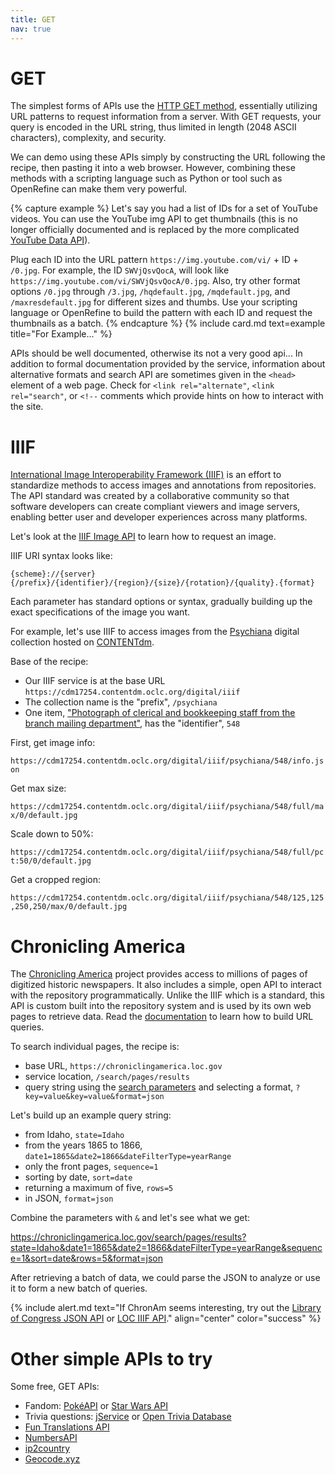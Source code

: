```yaml
---
title: GET
nav: true
---
```


# GET

The simplest forms of APIs use the [HTTP GET method](https://en.wikipedia.org/wiki/Hypertext_Transfer_Protocol#Request_methods), essentially utilizing URL patterns to request information from a server.
With GET requests, your query is encoded in the URL string, thus limited in length (2048 ASCII characters), complexity, and security.

We can demo using these APIs simply by constructing the URL following the recipe, then pasting it into a web browser. 
However, combining these methods with a scripting language such as Python or tool such as OpenRefine can make them very powerful.

{% capture example %}
Let's say you had a list of IDs for a set of YouTube videos. 
You can use the YouTube img API to get thumbnails (this is no longer officially documented and is replaced by the more complicated [YouTube Data API](https://developers.google.com/youtube/v3/)).

Plug each ID into the URL pattern `https://img.youtube.com/vi/` + ID + `/0.jpg`.
For example, the ID `SWVjQsvQocA`, will look like `https://img.youtube.com/vi/SWVjQsvQocA/0.jpg`.
Also, try other format options `/0.jpg` through `/3.jpg`, `/hqdefault.jpg`, `/mqdefault.jpg`, and `/maxresdefault.jpg` for different sizes and thumbs.
Use your scripting language or OpenRefine to build the pattern with each ID and request the thumbnails as a batch.
{% endcapture %}
{% include card.md text=example title="For Example..." %}

APIs should be well documented, otherwise its not a very good api...
In addition to formal documentation provided by the service, information about alternative formats and search API are sometimes given in the `<head>` element of a web page. 
Check for `<link rel="alternate"`, `<link rel="search"`, or `<!--` comments which provide hints on how to interact with the site.

# IIIF

[International Image Interoperability Framework (IIIF)](https://iiif.io/) is an effort to standardize methods to access images and annotations from repositories.
The API standard was created by a collaborative community so that software developers can create compliant viewers and image servers, enabling better user and developer experiences across many platforms.

Let's look at the [IIIF Image API](https://iiif.io/api/image/2.1/) to learn how to request an image. 

IIIF URI syntax looks like:

`{scheme}://{server}{/prefix}/{identifier}/{region}/{size}/{rotation}/{quality}.{format}`

Each parameter has standard options or syntax, gradually building up the exact specifications of the image you want.

For example, let's use IIIF to access images from the [Psychiana](https://digital.lib.uidaho.edu/digital/collection/psychiana/search) digital collection hosted on [CONTENTdm](https://www.oclc.org/en/contentdm.html).

Base of the recipe:

- Our IIIF service is at the base URL `https://cdm17254.contentdm.oclc.org/digital/iiif`
- The collection name is the "prefix", `/psychiana`
- One item, ["Photograph of clerical and bookkeeping staff from the branch mailing department"](https://digital.lib.uidaho.edu/digital/collection/psychiana/id/548/rec/1), has the "identifier", `548`

First, get image info: 

`https://cdm17254.contentdm.oclc.org/digital/iiif/psychiana/548/info.json`

Get max size:

`https://cdm17254.contentdm.oclc.org/digital/iiif/psychiana/548/full/max/0/default.jpg`

Scale down to 50%:

`https://cdm17254.contentdm.oclc.org/digital/iiif/psychiana/548/full/pct:50/0/default.jpg`

Get a cropped region:

`https://cdm17254.contentdm.oclc.org/digital/iiif/psychiana/548/125,125,250,250/max/0/default.jpg`

# Chronicling America

The [Chronicling America](https://chroniclingamerica.loc.gov/) project provides access to millions of pages of digitized historic newspapers.
It also includes a simple, open API to interact with the repository programmatically.
Unlike the IIIF which is a standard, this API is custom built into the repository system and is used by its own web pages to retrieve data.
Read the [documentation](https://chroniclingamerica.loc.gov/about/api/) to learn how to build URL queries.

To search individual pages, the recipe is:

- base URL, `https://chroniclingamerica.loc.gov`
- service location, `/search/pages/results`
- query string using the [search parameters](https://chroniclingamerica.loc.gov/search/pages/opensearch.xml) and selecting a format, `?key=value&key=value&format=json`

Let's build up an example query string:

- from Idaho, `state=Idaho`
- from the years 1865 to 1866, `date1=1865&date2=1866&dateFilterType=yearRange`
- only the front pages, `sequence=1`
- sorting by date, `sort=date`
- returning a maximum of five, `rows=5`
- in JSON, `format=json`

Combine the parameters with `&` and let's see what we get:

<https://chroniclingamerica.loc.gov/search/pages/results?state=Idaho&date1=1865&date2=1866&dateFilterType=yearRange&sequence=1&sort=date&rows=5&format=json>

After retrieving a batch of data, we could parse the JSON to analyze or use it to form a new batch of queries.

{% include alert.md text="If ChronAm seems interesting, try out the [Library of Congress JSON API](https://libraryofcongress.github.io/data-exploration/index.html) or [LOC IIIF API](https://github.com/LibraryOfCongress/data-exploration/blob/master/IIIF.ipynb)." align="center" color="success" %}

# Other simple APIs to try

Some free, GET APIs:

- Fandom: [PokéAPI](https://pokeapi.co/) or [Star Wars API](https://swapi.co/)
- Trivia questions: [jService](http://jservice.io/) or [Open Trivia Database](https://opentdb.com/api_config.php)
- [Fun Translations API](https://funtranslations.com/api)
- [NumbersAPI](http://numbersapi.com/)
- [ip2country](https://ip2country.info/)
- [Geocode.xyz](https://geocode.xyz/api)

